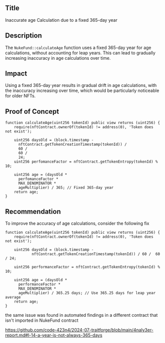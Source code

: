 ## Title 
Inaccurate age Calculation due to a fixed 365-day year


## Description 

The `NukeFund::calculateAge` function uses a fixed 365-day year for age calculations, without accounting for leap years. This can lead to gradually increasing inaccuracy in age calculations over time.


## Impact 

Using a fixed 365-day year results in gradual drift in age calculations, with the inaccuracy increasing over time, which would be particularly noticeable for older NFTs.

## Proof of Concept 

```
function calculateAge(uint256 tokenId) public view returns (uint256) {
    require(nftContract.ownerOf(tokenId) != address(0), 'Token does not exist');

    uint256 daysOld = (block.timestamp -
      nftContract.getTokenCreationTimestamp(tokenId)) /
      60 /
      60 /
      24;
    uint256 perfomanceFactor = nftContract.getTokenEntropy(tokenId) % 10;

    uint256 age = (daysOld *
      perfomanceFactor *
      MAX_DENOMINATOR *
      ageMultiplier) / 365; // Fixed 365-day year
    return age;
}

```

## Recommendation 

To improve the accuracy of age calculations, consider the following fix 

```
function calculateAge(uint256 tokenId) public view returns (uint256) {
    require(nftContract.ownerOf(tokenId) != address(0), 'Token does not exist');

    uint256 daysOld = (block.timestamp -
            nftContract.getTokenCreationTimestamp(tokenId)) / 60 /  60 / 24;

    uint256 performanceFactor = nftContract.getTokenEntropy(tokenId) % 10;

    uint256 age = (daysOld *
      performanceFactor *
      MAX_DENOMINATOR *
      ageMultiplier) / 365.25 days; // Use 365.25 days for leap year average
    return age;
}
```

the same issue was found in automated findings in a different contract that isn't imported in NukeFund contract 

https://github.com/code-423n4/2024-07-traitforge/blob/main/4naly3er-report.md#l-14-a-year-is-not-always-365-days